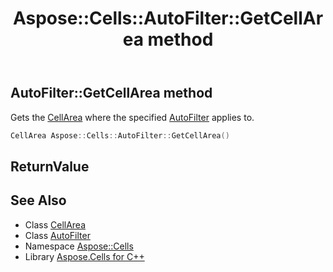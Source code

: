 ﻿---
title: Aspose::Cells::AutoFilter::GetCellArea method
linktitle: GetCellArea
second_title: Aspose.Cells for C++ API Reference
description: 'Aspose::Cells::AutoFilter::GetCellArea method. Gets the CellArea where the specified AutoFilter applies to in C++.'
type: docs
weight: 800
url: /cpp/aspose.cells/autofilter/getcellarea/
---
## AutoFilter::GetCellArea method


Gets the [CellArea](../../cellarea/) where the specified [AutoFilter](../) applies to.

```cpp
CellArea Aspose::Cells::AutoFilter::GetCellArea()
```


## ReturnValue



## See Also

* Class [CellArea](../../cellarea/)
* Class [AutoFilter](../)
* Namespace [Aspose::Cells](../../)
* Library [Aspose.Cells for C++](../../../)
